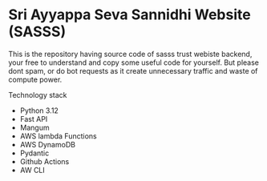 # Sri Ayyappa Seva Sannidhi Website (SASSS)
This is the repository having source code of sasss trust webiste backend, your free to understand and copy some useful code for yourself.
But please dont spam, or do bot requests as it create unnecessary traffic and waste of compute power.

Technology stack
- Python 3.12
- Fast API
- Mangum
- AWS lambda Functions
- AWS DynamoDB
- Pydantic
- Github Actions
- AW CLI